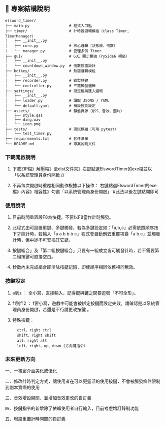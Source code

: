 ## 📁 專案結構說明
```plaintext
elsword_timer/
├── main.py                  # 程式入口點
├── timer/                   # 計時器邏輯模組（class Timer, TimerManager）
│   ├── __init__.py
│   ├── core.py              # 核心邏輯（狀態機、倒數）
│   └── manager.py           # 管理多個 Timer
├── gui/                     # GUI 顯示模組（PySide6 視窗）
│   ├── __init__.py
│   └── countdown_window.py  # 倒數視窗設計
├── hotkey/                  # 熱鍵邏輯模組
│   ├── __init__.py
│   ├── recorder.py          # 錄製熱鍵
│   └── controller.py        # 三鍵觸發邏輯
├── settings/                # 設定檔與匯入邏輯
│   ├── __init__.py
│   ├── loader.py            # 讀取 JSON5 / YAML
│   └── default.yaml         # 預設技能設定
├── assets/                  # 靜態資源（QSS、音效、圖片）
│   ├── style.qss
│   ├── ding.wav
│   └── icon.png
├── tests/                   # 測試模組（可用 pytest）
│   └── test_timer.py
├── requirements.txt         # 套件清單
└── README.md                # 專案說明文件
```
### 下載開啟說明
1. 下載ZIP檔》解壓縮》至dist文件夾》右鍵點選ElswordTimer的exe檔並以「以系統管理員身份開啟」》

2. 不再每次開啟時重覆相同動作根據以下操作：
右鍵點選ElswordTimer的exe檔》內容》相容性》勾選「以系統管理員身份開啟」  #此法以後左鍵點開即可

### 使用說明

1. 目前時間重置設F8為快捷，不要以F8當作計時觸發。
   
2. 此程式由可設置單鍵、多鍵觸發，若為多鍵設定如：「a,b,c」必需依照順序按下才能計時，若輸入「a a b b b c」程式會自動刪去重覆項變「a b c」並觸發計時，但中途不可安插其它鍵。
   
3. 按鍵組合」及「第二組按鍵組合」只要有一組成立皆可觸發計時，若不需要第二組按鍵可直接空白。
   
4. 秒數內未完成組合即清除按鍵記憶，即使順序相同依舊視同無效。


### 按鍵設定
1. a到z ： 全小寫，直接輸入，記得鍵與鍵之間要逗號「不可全形」。
   
2. f1到f12 ： f要小寫，遊戲中可能會被綁定按鍵而設定失效，請確認是以系統管理員身份開啟，若還是不行請更改按鍵 。

3. 特殊按鍵：
   
         ctrl、right ctrl 
         shift、right shift
         alt、right alt
         left、right、up、down (方向鍵指令）

### 未來更新方向

一、一視窗介面美化或優化

二、修改計時判定方式，讓使用者在可以更靈活的使用按鍵，不會被觸發條件限制到副本實際的使用

三、音效增設開關、並增加音效更改的自訂義

四、按鍵指令的新增除了依賴使用者自行輸入，目前考慮增訂錄制功能

五、增設重置計時開關的自訂義
